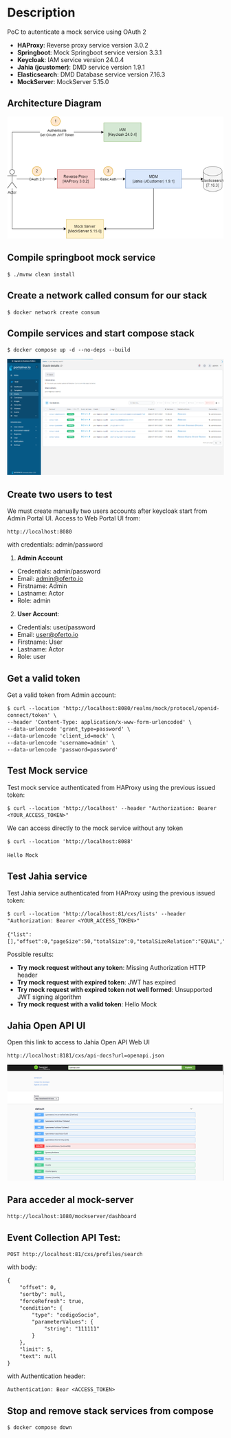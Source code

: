 # Description

PoC to autenticate a mock service using OAuth 2

- **HAProxy**: Reverse proxy service version 3.0.2
- **Springboot**: Mock Springboot service version 3.3.1
- **Keycloak**: IAM service version 24.0.4
- **Jahia (jcustomer)**: DMD service version 1.9.1
- **Elasticsearch**: DMD Database service version 7.16.3
- **MockServer**: MockServer 5.15.0

## Architecture Diagram
![Jahia Archicture](./images/diagram.png "Jahia Archicture")


## Compile springboot mock service
```
$ ./mvnw clean install
```

## Create a network called consum for our stack
```
$ docker network create consum
```

## Compile services and start compose stack
```
$ docker compose up -d --no-deps --build
```

![Compose Stack](./images/compose_stack.png "Compose Stack")

## Create two users to test
We must create manually two users accounts after keycloak start from Admin Portal UI. Access to Web Portal UI from:

```
http://localhost:8080
```

with credentials: admin/password

1. **Admin Account**
- Credentials: admin/password
- Email: admin@oferto.io
- Firstname: Admin
- Lastname: Actor
- Role: admin

2. **User Account**:
- Credentials: user/password
- Email: user@oferto.io
- Firstname: User
- Lastname: Actor
- Role: user

## Get a valid token

Get a valid token from Admin account:
```
$ curl --location 'http://localhost:8080/realms/mock/protocol/openid-connect/token' \
--header 'Content-Type: application/x-www-form-urlencoded' \
--data-urlencode 'grant_type=password' \
--data-urlencode 'client_id=mock' \
--data-urlencode 'username=admin' \
--data-urlencode 'password=password'
```

## Test Mock service

Test mock service authenticated from HAProxy using the previous issued token:

```
$ curl --location 'http://localhost' --header "Authorization: Bearer <YOUR_ACCESS_TOKEN>"
```

We can access directly to the mock service without any token
```
$ curl --location 'http://localhost:8088'

Hello Mock
```

## Test Jahia service

Test Jahia service authenticated from HAProxy using the previous issued token:

```
$ curl --location 'http://localhost:81/cxs/lists' --header "Authorization: Bearer <YOUR_ACCESS_TOKEN>"

{"list":[],"offset":0,"pageSize":50,"totalSize":0,"totalSizeRelation":"EQUAL","scrollIdentifier":null,"scrollTimeValidity":null}
```

Possible results:

- **Try mock request without any token**: Missing Authorization HTTP header
- **Try mock request with expired token**: JWT has expired
- **Try mock request with expired token not well formed**: Unsupported JWT signing algorithm
- **Try mock request with a valid token**: Hello Mock

## Jahia Open API UI

Open this link to access to Jahia Open API Web UI
```
http://localhost:8181/cxs/api-docs?url=openapi.json
```
![Jahia Open API UI](./images/Jahia_open_api.png "Jahia Open API UI")

## Para acceder al mock-server

```
http://localhost:1080/mockserver/dashboard
```

## Event Collection API Test:

```
POST http://localhost:81/cxs/profiles/search
```

with body:

```
{
    "offset": 0,
    "sortby": null,
    "forceRefresh": true,
    "condition": {
        "type": "codigoSocio",
        "parameterValues": {
            "string": "111111"
        }
    },
    "limit": 5,
    "text": null
}
```

with Authentication header:

```
Authentication: Bear <ACCESS_TOKEN>
```

## Stop and remove stack services from compose

```
$ docker compose down
```
